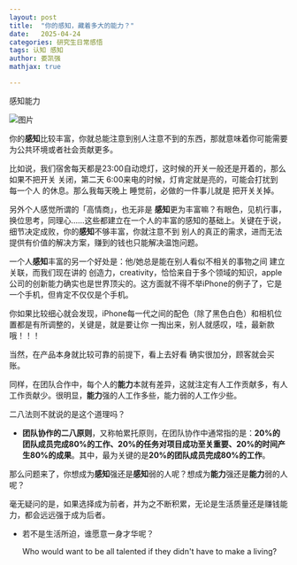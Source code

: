 ```yaml
---
layout: post
title:  "你的感知，藏着多大的能力？"
date:   2025-04-24
categories: 研究生日常感悟
tags: 认知 感知
author: 娄凯强
mathjax: true

---
```


感知能力









![图片](./assets/640.webp)

你的**感知**比较丰富，你就总能注意到别人注意不到的东西，那就意味着你可能需要为公共环境或者社会贡献更多。

比如说，我们宿舍每天都是23:00自动熄灯，这时候的开关一般还是开着的，那么如果不把开关  关闭，第二天 6:00来电的时候，灯肯定就是亮的，可能会打扰到  每一个人 的休息。那么我每天晚上 睡觉前，必做的一件事儿就是  把开关关掉。

另外个人感觉所谓的「高情商」，也无非是  **感知**更为丰富嘛？有眼色，见机行事，换位思考，同理心……这些都建立在一个人的丰富的感知的基础上。关键在于说，细节决定成败，你的**感知**不够丰富，你就注意不到  别人的真正的需求，进而无法提供有价值的解决方案，赚到的钱也只能解决温饱问题。

一个人**感知**丰富的另一个好处是：他/她总是能在别人看似不相关的事物之间 建立关联，而我们现在讲的 创造力，creativity，恰恰来自于多个领域的知识，apple公司的创新能力确实也是世界顶尖的。这方面就不得不举iPhone的例子了，它是一个手机，但肯定不仅仅是个手机。

你如果比较细心就会发现，iPhone每一代之间的配色（除了黑色白色）和相机位置都是有所调整的，关键是，就是要让你 一掏出来，别人就感叹，哇，最新款哦！！！

当然，在产品本身就比较可靠的前提下，看上去好看  确实很加分，顾客就会买账。

同样，在团队合作中，每个人的**能力**本就有差异，这就注定有人工作贡献多，有人工作贡献少。很明显，**能力**强的人工作多些，能力弱的人工作少些。

二八法则不就说的是这个道理吗？

- **团队协作的二八原则**，又称帕累托原则，在团队协作中通常指的是：**20%的团队成员完成80%的工作、20%的任务对项目成功至关重要、20%的时间产生80%的成果**。其中，最为关键的是**20%的团队成员完成80%的工作**。

那么问题来了，你想成为**感知**强还是**感知**弱的人呢？想成为**能力**强还是**能力**弱的人呢？

毫无疑问的是，如果选择成为前者，并为之不断积累，无论是生活质量还是赚钱能力，都会远远强于成为后者。

- 若不是生活所迫，谁愿意一身才华呢？
  
    Who would want to be all talented if they didn't have to make a living?
    

